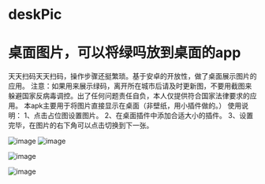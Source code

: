 # deskPic
# 桌面图片，可以将绿吗放到桌面的app
天天扫码天天扫码，操作步骤还挺繁琐。基于安卓的开放性，做了桌面展示图片的应用。
 注意：如果用来展示绿码，离开所在城市后请及时更新图，不要用截图来躲避国家反病毒调控。出了任何问题责任自负，本人仅提供符合国家法律要求的应用。
本apk主要用于将图片直接显示在桌面（非壁纸，用小插件做的。） 
        使用说明： 
        1、点击占位图设置图片。 
        2、在桌面插件中添加合适大小的插件。
        3、设置完毕，在图片的右下角可以点击切换到下一张。

![image](https://user-images.githubusercontent.com/19891319/135738622-42d5e07c-7d90-4a56-b8b8-246284a81df7.png)
![image](https://user-images.githubusercontent.com/19891319/135738624-adc8e7fd-79de-4aab-85d6-316634482472.png)

![image](https://user-images.githubusercontent.com/19891319/135738620-9d2e135d-3ea5-4fab-95a5-9a22e89024bf.png)

![image](https://user-images.githubusercontent.com/19891319/135738637-26b8597c-34d6-4596-b149-e28226d36029.png)
